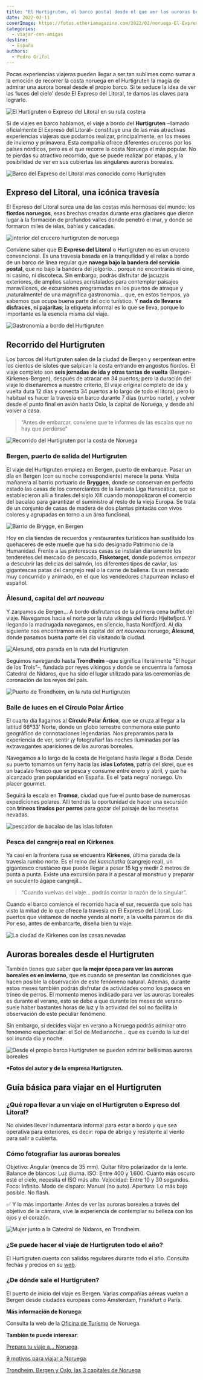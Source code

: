 ```yaml
---
title: "El Hurtigruten, el barco postal desde el que ver las auroras boreales"
date: 2022-03-11
coverImage: https://fotos.etheriamagazine.com/2022/02/noruega-El-Expreso-del-Litoral.jpg
categories: 
  - viajar-con-amigas
destino: 
  - España
authors: 
  - Pedro Grifol
---
```


Pocas experiencias viajeras pueden llegar a ser tan sublimes como sumar a la emoción de 
recorrer la costa noruega en el Hurtigruten la magia de admirar una aurora boreal desde 
el propio barco. Si te seduce la idea de ver las ‘luces del cielo’ desde El Expreso del 
Litoral, te damos las claves para lograrlo. 

![El Hurtigruten o Expreso del Litoral en su ruta costera](https://fotos.etheriamagazine.com/2022/02/noruega-El-Expreso-del-Litoral.jpg "El Hurtigruten o Expreso del Litoral en su ruta por la costa de Noruega.")

Si de viajes en barco hablamos, el viaje a bordo del **Hurtigruten** –llamado 
oficialmente El Expreso del Litoral– constituye una de las más atractivas experiencias 
viajeras que podamos realizar, principalmente, en los meses de invierno y primavera. 
Esta compañía ofrece diferentes cruceros por los países nórdicos, pero es el que recorre 
la costa Noruega el más popular. No te pierdas su atractivo recorrido, que se puede 
realizar por etapas, y la posibilidad de ver en sus cubiertas las singulares auroras 
boreales. 

![Barco del Expreso del Litoral mas conocido como Hurtigruten](https://fotos.etheriamagazine.com/2022/02/barco-hurtigruten.jpg "Barco del Expreso del Litoral, más conocido como Hurtigruten.")

## Expreso del Litoral, una icónica travesía

El Expreso del Litoral surca una de las costas más hermosas del mundo: los **fiordos 
noruegos**, esas brechas creadas durante eras glaciares que dieron lugar a la formación 
de profundos valles donde penetró el mar, y donde se formaron miles de islas, bahías y 
cascadas. 

![interior del crucero hurtigruten de noruega](https://fotos.etheriamagazine.com/2022/02/crucero-hurtigruten-noruega.jpg "Distintas zonas del Hurtigruten. © Pedro Grifol")

Conviene saber que **El Expreso del Litoral** o Hurtigruten no es un crucero 
convencional. Es una travesía basada en la tranquilidad y el relax a bordo de un barco 
de línea regular que **navega bajo la bandera del servicio postal**, que no bajo la 
bandera del jolgorio... porque no encontrarás ni cine, ni casino, ni discoteca. Sin 
embargo, podrás disfrutar de jacuzzis exteriores, de amplios salones acristalados para 
contemplar paisajes maravillosos, de excursiones programadas en los puertos de atraque y 
¡naturalmente! de una magnífica gastronomía... que, en estos tiempos, ya sabemos que 
ocupa buena parte del ocio turístico. Y **nada de llevarse disfraces, ni pajaritas**; la 
etiqueta informal es lo que se lleva, porque lo importante es la esencia misma del 
viaje. 

![Gastronomía a bordo del Hurtigruten](https://fotos.etheriamagazine.com/2022/02/Gastronomia-a-bordo-del-Hurtigruten.jpg "Gastronomía a bordo del Hurtigruten. © Pedro Grifol")

## Recorrido del Hurtigruten

Los barcos del Hurtigruten salen de la ciudad de Bergen y serpentean entre los cientos 
de islotes que salpican la costa entrando en angostos fiordos. El viaje completo son 
**seis jornadas de ida y otras tantas de vuelta** (Bergen-Kirkenes-Bergen), después de 
atracar en 34 puertos; pero la duración del viaje lo diseñaremos a nuestro criterio, El 
viaje original completo de ida y vuelta dura 12 días y conecta 34 puertos a lo largo de 
todo el litoral; pero lo habitual es hacer la travesía en barco durante 7 días (rumbo 
norte), y volver desde el punto final en avión hasta Oslo, la capital de Noruega, y 
desde ahí volver a casa. 

> “Antes de embarcar, conviene que te informes de las escalas que no hay que perderse” 

![Recorrido del Hurtigruten por la costa de Noruega](https://fotos.etheriamagazine.com/2022/02/Recorrido-hurtigruten-noruega.jpg "Recorrido del Hurtigruten por la costa de Noruega.")

### Bergen, puerto de salida del Hurtigruten

El viaje del Hurtigruten empieza en Bergen, puerto de embarque. Pasar un día en Bergen 
(con su noche correspondiente) merece la pena. Visita mañanera al barrio portuario de 
**Bryggen**, donde se conservan en perfecto estado las casas de los comerciantes de la 
llamada Liga Hanseática, que se establecieron allí a finales del siglo XIII cuando 
monopolizaron el comercio del bacalao para garantizar el suministro al resto de la vieja 
Europa. Se trata de un conjunto de casas de madera de dos plantas pintadas con vivos 
colores y agrupadas en torno a un área funcional. 

![Barrio de Brygge, en Bergen](https://fotos.etheriamagazine.com/2022/02/Bergen-Barrio-de-Bryggen.jpg "Barrio de Brygge, en Bergen. © Pedro Grifol")

Hoy en día tiendas de recuerdos y restaurantes turísticos han sustituido los quehaceres 
de este muelle que ha sido designado Patrimonio de la Humanidad. Frente a las 
pintorescas casas se instalan diariamente los tenderetes del mercado de pescado, 
**Fisketorget**, donde podemos empezar a descubrir las delicias del salmón, los 
diferentes tipos de caviar, las gigantescas patas del cangrejo real o la carne de 
ballena. Es un mercado muy concurrido y animado, en el que los vendedores chapurrean 
incluso el español. 

### Ålesund, capital del _art nouveau_

Y zarpamos de Bergen… A bordo disfrutamos de la primera cena buffet del viaje. Navegamos 
hacia el norte por la ruta vikinga del fiordo Hjeltefjord. Y llegando la madrugada 
navegamos, en silencio, hasta Nordfjord. Al día siguiente nos encontramos en la capital 
del _art nouveau_ noruego, **Ålesund**, donde pasamos buena parte del día visitando la 
ciudad. 

![Alesund, otra parada en la ruta del Hurtigruten](https://fotos.etheriamagazine.com/2022/02/Alesund-ruta-hurtigruten.jpg "Alesund, otra parada en la ruta del Hurtigruten. © Pedro Grifol")

Seguimos navegando hasta **Trondheim** –que significa literalmente "El hogar de los 
Trols”–, fundada por reyes vikingos y donde se encuentra la famosa Catedral de Nidaros, 
que ha sido el lugar utilizado para las ceremonias de coronación de los reyes del país. 

![Puerto de Trondheim, en la ruta del Hurtigruten](https://fotos.etheriamagazine.com/2022/02/Puerto-de-Trondheim-noruega-hurtigruten.jpg "Puerto de Trondheim, en la ruta del Hurtigruten. © Pedro Grifol")

### Baile de luces en el Círculo Polar Ártico

El cuarto día llagamos al **Círculo Polar Ártico**, que se cruza al llegar a la latitud 
66º33’ Norte, donde un globo terrestre conmemora este punto geográfico de connotaciones 
legendarias. Nos preparamos para la experiencia de ver, sentir ¡y fotografiar! las 
noches iluminadas por las extravagantes apariciones de las auroras boreales. 

Navegamos a lo largo de la costa de Helgeland hasta llegar a Bodø. Desde su puerto 
tomamos un ferry hacia las **islas Lofoten**, patria del skrei, que es un bacalao fresco 
que se pesca y consume entre enero y abril, y que ha alcanzado gran popularidad en 
España. Es el ‘pata negra’ noruego. Un placer gourmet. 

Seguirá la escala en **Tromsø**, ciudad que fue el punto base de numerosas expediciones 
polares. Allí tendrás la oportunidad de hacer una excursión con **trineos tirados por 
perros** para gozar del paisaje de las mesetas nevadas. 

![pescador de bacalao de las islas lofoten](https://fotos.etheriamagazine.com/2022/02/Bacalao-en-las-Islas-Lofoten.jpg "Pescador con un bacalao en las islas Lofoten. © Pedro Grifol")

### Pesca del cangrejo real en Kirkenes

Ya casi en la frontera rusa se encuentra **Kirkenes**, última parada de la travesía 
rumbo norte. Es el reino del _kamchatka_ (cangrejo real), un gigantesco crustáceo que 
puede llegar a pesar 15 kg y medir 2 metros de punta a punta. Existe una excursión para 
ir a pescar al monstruo y preparar un suculento ágape cangrejil… 

> “Cuando vuelvas del viaje… podrás contar la razón de lo singular”. 

Cuando el barco comience el recorrido hacia el sur, recuerda que solo has visto la mitad 
de lo que ofrece la travesía en El Expreso del Litoral. Los puertos que visitamos de 
noche yendo al norte, a la vuelta paramos de día. Por eso, antes de embarcarte, diseña 
bien tu viaje. 

![La ciudad de Kirkenes con las casas nevadas](https://fotos.etheriamagazine.com/2022/02/hurtigruten-Kirkenes.jpg "Bonito paisajes de Kirkenes.")

## Auroras boreales desde el Hurtigruten

También tienes que saber que **la mejor época para ver las auroras boreales es en 
invierno**, que es cuando se presentan las condiciones que hacen posible la observación 
de este fenómeno natural. Además, durante estos meses también podrás disfrutar de 
actividades como los paseos en trineo de perros. El momento menos indicado para ver las 
auroras boreales es durante el verano, esto se debe a que durante los meses de verano 
suele haber bastantes horas de luz y la actividad del sol no facilita la observación de 
este peculiar fenómeno. 

Sin embargo, si decides viajar en verano a Noruega podrás admirar otro fenómeno 
espectacular: el Sol de Medianoche… que es cuando la luz del sol inunda día y noche. 

![Desde el propio barco Hurtigruten se pueden admirar bellísimas auroras boreales](https://fotos.etheriamagazine.com/2022/02/Aurora-boreal-desde-hurtigruten.jpg "Desde el propio barco Hurtigruten se pueden admirar bellísimas auroras boreales.")

**\*Fotos del autor y de la empresa Hurtigruten.** 

## Guía básica para viajar en el Hurtigruten

### ¿Qué ropa llevar a un viaje en el Hurtigruten o Expreso del Litoral?

No olvides llevar indumentaria informal para estar a bordo y que sea operativa para 
exteriores, es decir: ropa de abrigo y resistente al viento para salir a cubierta. 

### Cómo fotografiar las auroras boreales

Objetivo: Angular (menos de 35 mm). Quitar filtro polarizador de la lente. Balance de 
blancos: Luz diurna. ISO: Entre 400 y 1.600. Cuanto más oscuro esté el cielo, necesita 
el ISO más alto. Velocidad: Entre 10 y 30 segundos. Foco: Infinito. Modo de disparo: 
Manual (no auto). Apertura: Lo más bajo posible. No flash. 

✅ Y lo más importante: Antes de ver las auroras boreales a través del objetivo de la 
cámara, vive la experiencia de contemplar su belleza con los ojos y el corazón. 

![Mujer junto a la Catedral de Nidaros, en Trondheim.](https://fotos.etheriamagazine.com/2022/02/mujer-Trondheim.jpg "Mujer junto a la Catedral de Nidaros, en Trondheim. © Pedro Grifol")

### ¿Se puede hacer el viaje de Hurtigruten todo el año?

El Hurtigruten cuenta con salidas regulares durante todo el año. Consulta fechas y 
precios en su [web](http://www.hurtigrutenspain.com/). 

### ¿De dónde sale el Hurtigruten?

El puerto de inicio del viaje es Bergen. Varias compañías aéreas vuelan a Bergen desde 
ciudades europeas como Ámsterdam, Frankfurt o París. 

**Más información de Noruega**: 

Consulta la web de la [Oficina de Turismo](http://www.visitnorway.es/) de Noruega. 

**También te puede interesar**: 

[Prepara tu viaje a… 
Noruega](https://etheriamagazine.com/2020/08/18/prepara-tu-viaje-libros-series-de-noruega/). 

[9 motivos para viajar a 
Noruega](https://etheriamagazine.com/2020/07/15/9-motivos-para-viajar-a-noruega/). 

[Trondheim, Bergen y Oslo, las 3 capitales de 
Noruega](https://etheriamagazine.com/2020/01/24/que-ver-en-noruega-trondheim-bergen-y-oslo/)
